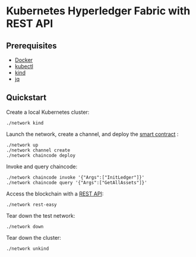 # Kubernetes Hyperledger Fabric with REST API

## Prerequisites 

- [Docker](https://www.docker.com)
- [kubectl](https://kubernetes.io/docs/tasks/tools/)
- [kind](https://kind.sigs.k8s.io/docs/user/quick-start/#installation)
- [jq](https://stedolan.github.io/jq/)

## Quickstart

Create a local Kubernetes cluster:
```shell
./network kind
```

Launch the network, create a channel, and deploy the [smart contract](./chaincode/fabric-ccaas-asset-transfer-basic/README.md) : 
```shell
./network up
./network channel create
./network chaincode deploy
```

Invoke and query chaincode:
```shell
./network chaincode invoke '{"Args":["InitLedger"]}' 
./network chaincode query '{"Args":["GetAllAssets"]}'
```

Access the blockchain with a [REST API](./rest-api-typescript/README.md): 
```
./network rest-easy
```

Tear down the test network: 
```shell
./network down 
```

Tear down the cluster: 
```shell
./network unkind
```